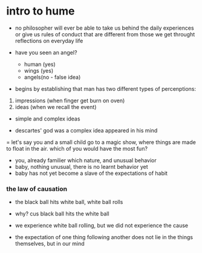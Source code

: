 # intro to hume

- no philosopher will ever be able to take us behind the daily experiences or
  give us rules of conduct that are different from those we get throught
  reflections on everyday life

- have you seen an angel?
  - human (yes)
  - wings (yes)
  - angels(no - false idea)

- begins by establishing that man has two different types of percenptions:
1. impressions (when finger get burn on oven)
2. ideas (when we recall the event)

- simple and complex ideas

- descartes' god was a complex idea appeared in his mind

= let's say you and a small child go to a magic show, where things are made to
float in the air. which of you would have the most fun?
  - you, already familier which nature, and unusual behavior
  - baby, nothing unusual, there is no learnt behavior yet
  - baby has not yet become a slave of the expectations of habit


### the law of causation

- the black ball hits white ball, white ball rolls

- why? cus black ball hits the white ball

- we experience white ball rolling, but we did not experience the cause

- the expectation of one thing following another does not lie in the things themselves, but in our mind
